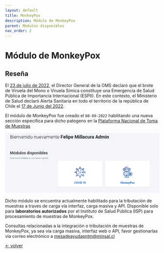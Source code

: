 ```yaml
---
layout: default
title: MonkeyPox
description: Módulo de MonkeyPox
parent: Módulos disponibles
nav_order: 2
---
```


# Módulo de MonkeyPox

## Reseña

El [23 de julio de 2022](https://www.who.int/es/director-general/speeches/detail/who-director-general-s-statement-on-the-press-conference-following-IHR-emergency-committee-regarding-the-multi--country-outbreak-of-monkeypox--23-july-2022), el Director General de la OMS declaró que el brote de Viruela del Mono o Viruela Símica constituye una Emergencia de Salud Pública de Importancia Internacional (ESPII). En este contexto, el Ministerio de Salud declaró Alerta Sanitaria en todo el territorio de la república de Chile el [17 de Junio del 2022](https://saludresponde.minsal.cl/wp-content/uploads/2022/06/Decreto-N%C2%B0-64-2022-Subsecretaria-de-salud-Publica.pdf). 

El módulo de MonkeyPox fue creado el `08-09-2022` habilitando una nueva sección especifica para dicho patogeno en la [Plataforma Nacional de Toma de Muestras](https://tomademuestras.minsal.cl)

![Módulo monkeypox PNTM](/assets/img/2022-09-08-monkey-covid.png)

Dicho módulo se encuentra actualmente habilitado para la tributación de muestras a traves de carga vía interfaz, carga masiva y API. Disponible solo para __laboratorios autorizados__  por el Instituto de Salud Pública (ISP) para procesamiento de muestras de MonkeyPox. 

Consultas relacionadas a la integración o tributación de muestras de MonkeyPox, ya sea vía carga masiva, interfaz web o API, favor gestionarlas vía correo electrónico a [mesadeayudapntm@minsal.cl](mailto:mesadeayudapntm@minsal.cl)

[<- volver ](/page3.md)